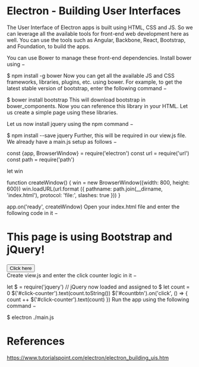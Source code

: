 # Electron - Building User Interfaces

The User Interface of Electron apps is built using HTML, CSS and JS. So we can leverage all the available tools for front-end web development here as well. You can use the tools such as Angular, Backbone, React, Bootstrap, and Foundation, to build the apps.

You can use Bower to manage these front-end dependencies. Install bower using −

$ npm install -g bower
Now you can get all the available JS and CSS frameworks, libraries, plugins, etc. using bower. For example, to get the latest stable version of bootstrap, enter the following command −

$ bower install bootstrap
This will download bootstrap in bower_components. Now you can reference this library in your HTML. Let us create a simple page using these libraries.

Let us now install jquery using the npm command −

$ npm install --save jquery
Further, this will be required in our view.js file. We already have a main.js setup as follows −

const {app, BrowserWindow} = require('electron')
const url = require('url')
const path = require('path')

let win

function createWindow() {
   win = new BrowserWindow({width: 800, height: 600})
   win.loadURL(url.format ({
      pathname: path.join(__dirname, 'index.html'),
      protocol: 'file:',
      slashes: true
   }))
}

app.on('ready', createWindow)
Open your index.html file and enter the following code in it −

<!DOCTYPE html>
<html>
   <head>
      <meta charset = "UTF-8">
      <title>Hello World!</title>
      <link rel = "stylesheet"
         href = "./bower_components/bootstrap/dist/css/bootstrap.min.css" />
   </head>

   <body>
      <div class = "container">
         <h1>This page is using Bootstrap and jQuery!</h1>
         <h3 id = "click-counter"></h3>
         <button class = "btn btn-success" id = "countbtn">Click here</button>
         <script src = "./view.js" ></script>
      </div>
   </body>
</html>
Create view.js and enter the click counter logic in it −

let $ = require('jquery')  // jQuery now loaded and assigned to $
let count = 0
$('#click-counter').text(count.toString())
$('#countbtn').on('click', () => {
   count ++
   $('#click-counter').text(count)
})
Run the app using the following command −

$ electron ./main.js

# References
https://www.tutorialspoint.com/electron/electron_building_uis.htm
